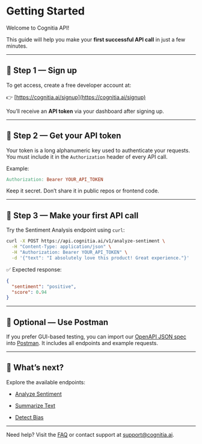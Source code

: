 # Getting Started

Welcome to Cognitia API!

This guide will help you make your **first successful API call** in just a few minutes.

---

## 📝 Step 1 — Sign up

To get access, create a free developer account at:

👉 [https://cognitia.ai/signup](https://cognitia.ai/signup)

You’ll receive an **API token** via your dashboard after signing up.

---

## 🔑 Step 2 — Get your API token

Your token is a long alphanumeric key used to authenticate your requests.  
You must include it in the `Authorization` header of every API call.

Example:

```makefile
Authorization: Bearer YOUR_API_TOKEN
```

Keep it secret. Don’t share it in public repos or frontend code.

---

## 🧪 Step 3 — Make your first API call

Try the Sentiment Analysis endpoint using `curl`:

```bash
curl -X POST https://api.cognitia.ai/v1/analyze-sentiment \
  -H "Content-Type: application/json" \
  -H "Authorization: Bearer YOUR_API_TOKEN" \
  -d '{"text": "I absolutely love this product! Great experience."}'
```

✅ Expected response:

```json
{
  "sentiment": "positive",
  "score": 0.94
}
```

---

## 🧰 Optional — Use Postman

If you prefer GUI-based testing, you can import our [OpenAPI JSON spec](../openapi-coqnitia.json) into [Postman](https://www.postman.com).
It includes all endpoints and example requests.

---

## 🔄 What’s next?

Explore the available endpoints:

- [Analyze Sentiment](./endpoints/sentiment.md)

- [Summarize Text](./endpoints/summarize.md)

- [Detect Bias](./endpoints/bias.md)

---

Need help? Visit the [FAQ](../faq.md) or contact support at <support@cognitia.ai>.
